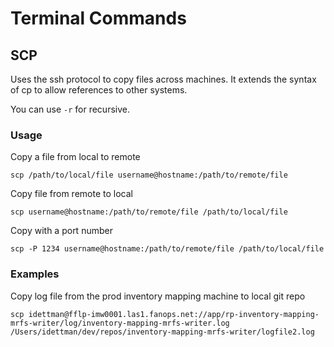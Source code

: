 # Terminal Commands

## SCP
Uses the ssh protocol to copy files across machines. It extends the syntax of cp to allow references to other systems.

You can use `-r` for recursive.

### Usage

Copy a file from local to remote
```
scp /path/to/local/file username@hostname:/path/to/remote/file
```

Copy file from remote to local
```
scp username@hostname:/path/to/remote/file /path/to/local/file
```

Copy with a port number
```
scp -P 1234 username@hostname:/path/to/remote/file /path/to/local/file
```

### Examples

Copy log file from the prod inventory mapping machine to local git repo
```
scp idettman@fflp-imw0001.las1.fanops.net://app/rp-inventory-mapping-mrfs-writer/log/inventory-mapping-mrfs-writer.log /Users/idettman/dev/repos/inventory-mapping-mrfs-writer/logfile2.log
```